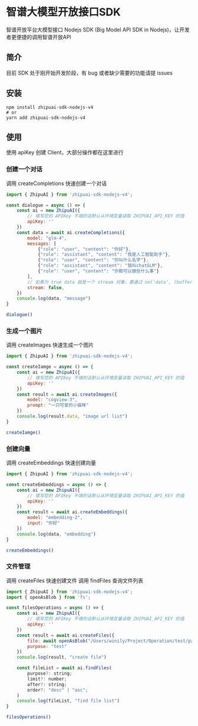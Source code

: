 # 智谱大模型开放接口SDK
智谱开放平台大模型接口 Nodejs SDK (Big Model API SDK in Nodejs)，让开发者更便捷的调用智谱开放API

## 简介

目前 SDK 处于刚开始开发阶段，有 bug 或者缺少需要的功能请提 issues

## 安装

```shell
npm install zhipuai-sdk-nodejs-v4
# or
yarn add zhipuai-sdk-nodejs-v4
```

## 使用

使用 apiKey 创建 Client，大部分操作都在这里进行

### 创建一个对话

调用 createCompletions 快速创建一个对话

```javascript
import { ZhipuAI } from 'zhipuai-sdk-nodejs-v4';

const dialogue = async () => {
    const ai = new ZhipuAI({
        // 填写您的 APIKey 不填的话默认从环境变量读取 ZHIPUAI_API_KEY 的值
        apiKey: ''
    })
    const data = await ai.createCompletions({
        model: "glm-4",
        messages: [
            {"role": "user", "content": "你好"},
            {"role": "assistant", "content": "我是人工智能助手"},
            {"role": "user", "content": "你叫什么名字"},
            {"role": "assistant", "content": "我叫chatGLM"},
            {"role": "user", "content": "你都可以做些什么事"}
        ],
        // 如果为 true data 就是一个 stream 对象，要通过 on('data', (buffer) => void) 读取数据
        stream: false, 
    })
    console.log(data, "message")
}

dialogue()
```

### 生成一个图片

调用 createImages 快速生成一个图片

```javascript
import { ZhipuAI } from 'zhipuai-sdk-nodejs-v4';

const createIamge = async () => {
    const ai = new ZhipuAI({
        // 填写您的 APIKey 不填的话默认从环境变量读取 ZHIPUAI_API_KEY 的值
        apiKey: ''
    })
    const result = await ai.createImages({
        model: "cogview-3",
        prompt: "一只可爱的小猫咪"
    })
    console.log(result.data, "image url list")
}

createIamge()
```

### 创建向量

调用 createEmbeddings 快速创建向量

```javascript
import { ZhipuAI } from 'zhipuai-sdk-nodejs-v4';

const createEmbeddings = async () => {
    const ai = new ZhipuAI({
        // 填写您的 APIKey 不填的话默认从环境变量读取 ZHIPUAI_API_KEY 的值
        apiKey: ''
    })
    const result = await ai.createEmbeddings({
        model: "embedding-2", 
        input: "你好"
    })
    console.log(data, "embedding")
}

createEmbeddings()
```


### 文件管理

调用 createFiles 快速创建文件
调用 findFiles 查询文件列表

```javascript
import { ZhipuAI } from 'zhipuai-sdk-nodejs-v4';
import { openAsBlob } from 'fs';

const filesOperations = async () => {
    const ai = new ZhipuAI({
        // 填写您的 APIKey 不填的话默认从环境变量读取 ZHIPUAI_API_KEY 的值
        apiKey: ''
    })
    const result = await ai.createFiles({
        file: await openAsBlob("/Users/winily/Project/Operation/test/package.json"),
        purpose: "test"
    })
    console.log(result, "create file")

    const fileList = await ai.findFiles(
        purpose?: string;
        limit?: number;
        after?: string;
        order?: "desc" | "asc";
    )
    console.log(fileList, "find file list")
}

filesOperations()
```